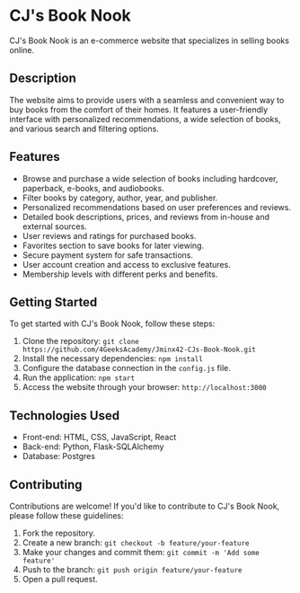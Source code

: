 # CJ's Book Nook

CJ's Book Nook is an e-commerce website that specializes in selling books online.

## Description

The website aims to provide users with a seamless and convenient way to buy books from the comfort of their homes. It features a user-friendly interface with personalized recommendations, a wide selection of books, and various search and filtering options.

## Features

- Browse and purchase a wide selection of books including hardcover, paperback, e-books, and audiobooks.
- Filter books by category, author, year, and publisher.
- Personalized recommendations based on user preferences and reviews.
- Detailed book descriptions, prices, and reviews from in-house and external sources.
- User reviews and ratings for purchased books.
- Favorites section to save books for later viewing.
- Secure payment system for safe transactions.
- User account creation and access to exclusive features.
- Membership levels with different perks and benefits.

## Getting Started

To get started with CJ's Book Nook, follow these steps:

1. Clone the repository: `git clone https://github.com/4GeeksAcademy/Jminx42-CJs-Book-Nook.git`
2. Install the necessary dependencies: `npm install`
3. Configure the database connection in the `config.js` file.
4. Run the application: `npm start`
5. Access the website through your browser: `http://localhost:3000`

## Technologies Used

- Front-end: HTML, CSS, JavaScript, React
- Back-end: Python, Flask-SQLAlchemy
- Database: Postgres

## Contributing

Contributions are welcome! If you'd like to contribute to CJ's Book Nook, please follow these guidelines:

1. Fork the repository.
2. Create a new branch: `git checkout -b feature/your-feature`
3. Make your changes and commit them: `git commit -m 'Add some feature'`
4. Push to the branch: `git push origin feature/your-feature`
5. Open a pull request.

